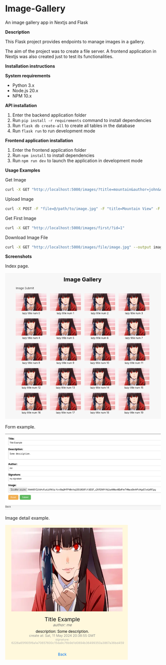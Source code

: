 # Image-Gallery
An image gallery app in Nextjs and Flask

**Description**

 This Flask project provides endpoints to manage images in a gallery.

 The aim of the project was to create a file server. A frontend application in Nextjs was also created just to test its functionalities.

**Installation instructions**

**System requirements**

* Python 3.x
* Node.js 20.x
* NPM 10.x

**API installation**

1. Enter the backend application folder
2. Run `pip install -r requirements` command to install dependencies
3. Run `flask db create-all` to create all tables in the database
4. Run `flask run` to run development mode

**Frontend application installation**

1. Enter the frontend application folder
2. Run `npm install` to install dependencies
3. Run `npm run dev` to launch the application in development mode

**Usage Examples**

Get Image
```bash
curl -X GET "http://localhost:5000/images/?title=mountain&author=john&ord_desc=true"
```

Upload Image
```bash
curl -X POST -F "file=@/path/to/image.jpg" -F "title=Mountain View" -F "description=Scenic view of mountains" -F "author=John Doe" -F "signature=JD" "http://localhost:5000/images/"
```

Get First Image
```bash
curl -X GET "http://localhost:5000/images/first/?id=1"
```

Download Image File
```bash
curl -X GET "http://localhost:5000/images/file/image.jpg" --output image.jpg
```

**Screenshots**

Index page.

![Index page.](screenshots/index_page.png)

Form example.

![Form example.](screenshots/form.png)

Image detail example.

![Image detail example.](screenshots/image_detail.png)